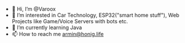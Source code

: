 - 👋 Hi, I’m @Varoox
- 👀 I’m interested in Car Technology, ESP32("smart home stuff"), Web Projects like Game/Voice Servers with bots etc. 
- 🌱 I’m currently learning Java
- 📫 How to reach me armin@honig.life
